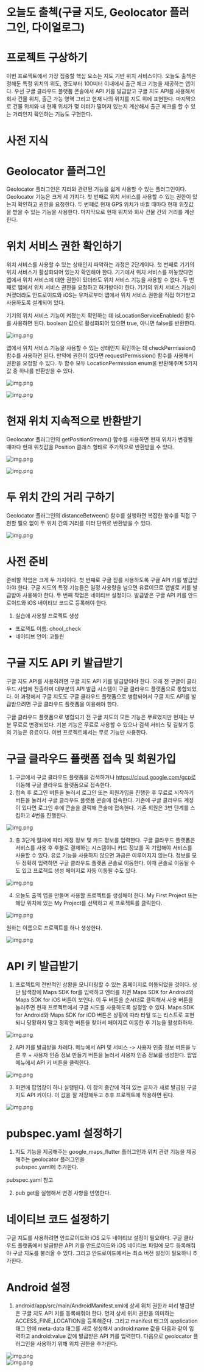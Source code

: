# **오늘도 출첵(구글 지도, Geolocator 플러그인, 다이얼로그)**  
# **프로젝트 구상하기**  
이번 프로젝트에서 가장 집중할 핵심 요소는 지도 기반 위치 서비스이다. 오늘도 출첵은 정해둔 특정 위치의 위도, 경도부터 
100미터 이내에서 출근 체크 기능을 제공하는 앱이다. 우선 구글 클라우드 플랫폼 콘솔에서 API 키를 발급받고 구글 지도 API를 
사용해서 회사 건물 위치, 출근 가능 영역 그리고 현재 나의 위치를 지도 위에 표현한다. 마지막으로 건물 위치와 내 현재 
위치가 몇 미터가 떨어져 있는지 계산해서 출근 체크를 할 수 있는 거리인지 확인하는 기능도 구현한다.  
  
# **사전 지식**  
# **Geolocator 플러그인**  
Geolocator 플러그인은 지리와 관련된 기능을 쉽게 사용할 수 있는 플러그인이다. Geolocator 기능은 크게 세 가지다. 
첫 번째로 위치 서비스를 사용할 수 있는 권한이 있는지 확인하고 권한을 요청한다. 두 번쨰로 현재 GPS 위치가 바뀔 때마다 
현재 위칫값을 받을 수 있는 기능을 사용한다. 마지막으로 현재 위치와 회사 건물 간의 거리를 계산한다.  
  
# **위치 서비스 권한 확인하기**  
위치 서비스를 사용할 수 있는 상태인지 파악하는 과정은 2단계이다. 첫 번째로 기기의 위치 서비스가 활성화되어 있는지 확인해야 
한다. 기기에서 위치 서비스를 꺼놓았다면 앱에서 위치 서비스에 대한 권한이 있더라도 위치 서비스 기능을 사용할 수 없다. 
두 번째로 앱에서 위치 서비스 권한을 요청하고 허가받아야 한다. 기기의 위치 서비스 기능이 켜졌더라도 안드로이드와 iOS는 
유저로부터 앱에서 위치 서비스 권한을 직접 허가받고 사용하도록 설계되어 있다.  
  
기기의 위치 서비스 기능이 켜졌는지 확인하는 데 isLocationServiceEnabled() 함수를 사용하면 된다. boolean 값으로 
활성화되어 있으면 true, 아니면 false를 반환한다.  
  
![img.png](image/img.png)  
  
앱에서 위치 서비스 기능을 사용할 수 있는 상태인지 확인하는 데 checkPermission() 함수를 사용하면 된다. 만약에 권한이 
없다면 requestPermission() 함수를 사용해서 권한을 요청할 수 있다. 두 함수 모두 LocationPermission enum을 반환해주며 
5가지 값 중 하나를 반환받을 수 있다.  
  
![img.png](image/img2.png)  
  
![img.png](image/img3.png)  

# **현재 위치 지속적으로 반환받기**  
Geolocator 플러그인의 getPositionStream() 함수를 사용하면 현재 위치가 변경될 때마다 현재 위칫값을 Position 클래스 
형태로 주기적으로 반환받을 수 있다.  
  
![img.png](image/img4.png)  
  
![img.png](image/img5.png)  
  
# **두 위치 간의 거리 구하기**  
Geolocator 플러그인의 distanceBetween() 함수를 실행하면 복잡한 함수를 직접 구현할 필요 없이 두 위치 간의 거리를 미터 
단위로 반환받을 수 있다.  
  
![img.png](image/img6.png)  
  
# **사전 준비**  
준비할 작업은 크게 두 가지이다. 첫 번쨰로 구글 짇를 사용하도록 구글 API 키를 발급받아야 한다. 구글 지도의 특정 기능들은 
일정 사용량을 넘으면 유료이므로 앱별로 키를 발급받아 사용해야 한다. 두 번째 작업은 네이티브 설정이다. 발급받은 구글 
API 키를 안드로이드와 iOS 네이티브 코드로 등록해야 한다.  
  
1. 실습에 사용할 프로젝트 생성 
- 프로젝트 이름: chool_check
- 네이티브 언어: 코틀린  
  
# **구글 지도 API 키 발급받기**  
구글 지도 API를 사용하려면 구글 지도 API 키를 발급받아야 한다. 오래 전 구글이 클라우드 사업에 진출하며 대부분의 API 
발급 시스템이 구글 클라우드 플랫폼으로 통합되었다. 이 과정에서 구글 지도도 구글 클라우드 플랫폼으로 병합되어서 구글 지도 
API를 발급받으려면 구글 클라우드 플랫폼을 이용해야 한다.  
  
구글 클라우드 플랫폼으로 병합되기 전 구글 지도의 모든 기능은 무료였지만 현재는 부분 무료로 변경되었다. 기본 기능은 무료로 
사용할 수 있으나 검색 서비스 및 길찾기 등의 기능은 유료이다. 이번 프로젝트에서는 무료 기능만 사용한다.  
  
# **구글 클라우드 플랫폼 접속 및 회원가입**  
1. 구글에서 구글 클라우드 플랫폼을 검색하거나 https://cloud.google.com/gcp로 이동해 구글 클라우드 플랫폼으로 접속한다.  
2. 접속 후 로그인 버튼을 눌러서 로그인 또는 회원가입을 진행한 후 무료로 시작하기 버튼을 눌러서 구글 클라우드 플랫폼 
콘솔에 접속한다. 기존에 구글 클라우드 계정이 있다면 로그인 후에 콘솔을 클릭해 콘솔에 접속한다. 기존 회원은 3번 단계를 
스킵하고 4번을 진행한다.  
  
![img.png](image/img7.png)  
  
3. 총 3단계 절차에 따라 계정 정보 및 카드 정보를 입력한다. 구글 클라우드 플랫폼은 서비스를 사용 후 후불로 결제하는 시스템이니 
카드 정보를 꼭 기입해야 서비스를 사용할 수 있다. 유료 기능을 사용하지 않으면 과금은 이루어지지 않는다. 정보를 모두 정확히 
입력하면 구글 클라우드 플랫폼 콘솔로 이동한다. 이때 콘솔로 이동될 수도 있고 프로젝트 생성 페이지로 자동 이동될 수도 있다.  
  
![img.png](image/img8.png)  
  
4. 오늘도 출첵 앱을 만들며 사용할 프로젝트를 생성해야 한다. My First Project 또는 해당 위치에 있는 My Project를 
선택하고 새 프로젝트를 클릭한다.  
  
![img.png](image/img9.png)  
  
원하는 이름으로 프로젝트를 하나 생성한다.  
  
![img.png](image/img10.png)  
  
# **API 키 발급받기**  
1. 프로젝트의 전반적인 상황을 모니터링할 수 있는 홈페이지로 이동되었을 것이다. 상단 탐색창에 Maps SDK for를 입력하고 엔터를 
치면 Maps SDK for Android와 Maps SDK for iOS 버튼이 보인다. 이 두 버튼을 순서대로 클릭해서 사용 버튼을 눌러주면 
현재 프로젝트에서 구글 시도를 사용하도록 설정할 수 있다. Maps SDK for Android와 Maps SDK for iOD 버튼은 상황에 따라 
타일 또는 리스트로 표현되니 당황하지 말고 정확한 버튼을 찾아서 페이지로 이동한 후 기능을 활성화하자.  
  
![img.png](image/img11.png)  
  
2. API 키를 발급받을 차례다. 메뉴에서 API 및 서비스 -> 사용자 인증 정보 버튼을 누른 후 + 사용자 인증 정보 만들기 버튼을 
눌러서 사용자 인증 정보를 생성한다. 팝업 메뉴에서 API 키 버튼을 클릭한다.  
  
![img.png](image/img12.png)  
  
3. 화면에 팝업창이 하나 실행된다. 이 창의 중간에 적혀 있는 글자가 새로 발급된 구글 지도 API 키이다. 이 값을 잘 저장해두고 
추후 프로젝트에 적용하면 된다.  
  
![img.png](image/img13.png)  
  
# **pubspec.yaml 설정하기**  
1. 지도 기능을 제공해주는 google_maps_flutter 플러그인과 위치 관련 기능을 제공해주는 geolocator 플러그인을  
pubspec.yaml에 추가한다.  
  
pubspec.yaml 참고  
  
2. pub get을 실행해서 변경 사항을 반영한다.  
  
# **네이티브 코드 설정하기**  
구글 지도를 사용하려면 안드로이드와 iOS 모두 네이티브 설정이 필요하다. 구글 클라우드 플랫폼에서 발급받은 API 키를 
안드로이드와 iOS 네이티브 파일에 모두 등록해줘야 구글 지도를 불러올 수 있다. 그리고 안드로이드에서는 최소 버전 설정이 
필요하니 추가한다.  
  
# **Android 설정**  
1. android/app/src/main/AndroidManifest.xml에 상세 위치 권한과 미리 발급받은 구글 지도 API 키를 등록해줘야 한다. 
먼저 상세 위치 권한을 의미하는 ACCESS_FINE_LOCATION을 등록해준다. 그리고 manifest 태그의 application 태그 안에 
meta-data 태그를 새로 생성해서 android:name 값을 다음과 같이 입력하고 android:value 값에 발급받은 API 키를 입력한다. 
다음으로 geolocator 플러그인을 사용하기 위해 위치 권한을 추가한다.  
  
![img.png](image/img14.png)  
![img.png](image/img15.png)  
  

